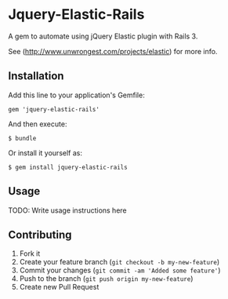 # Jquery-Elastic-Rails

A gem to automate using jQuery Elastic plugin with Rails 3.

See (http://www.unwrongest.com/projects/elastic) for more info.

## Installation

Add this line to your application's Gemfile:

    gem 'jquery-elastic-rails'

And then execute:

    $ bundle

Or install it yourself as:

    $ gem install jquery-elastic-rails

## Usage

TODO: Write usage instructions here

## Contributing

1. Fork it
2. Create your feature branch (`git checkout -b my-new-feature`)
3. Commit your changes (`git commit -am 'Added some feature'`)
4. Push to the branch (`git push origin my-new-feature`)
5. Create new Pull Request

